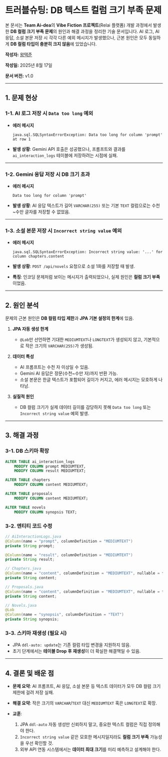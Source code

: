 # 트러블슈팅: DB 텍스트 컬럼 크기 부족 문제

본 문서는 **Team Ai-dea**의 **Vibe Fiction 프로젝트**(Relai 플랫폼) 개발 과정에서 발생한 **DB 컬럼 크기 부족 문제**의 원인과 해결 과정을 정리한 기술 문서입니다.
AI 로그, AI 응답, 소설 본문 저장 시 각각 다른 예외 메시지가 발생했으나, 근본 원인은 모두 동일하게 **DB 컬럼 타입이 충분히 크지 않음**에 있었습니다.

**작성자:** [왕택준](https://github.com/TJK98)

**작성일:** 2025년 8월 17일

**문서 버전:** v1.0

---

## 1. 문제 현상

### 1-1. AI 로그 저장 시 `Data too long` 예외

* **에러 메시지**

  ```text
  java.sql.SQLSyntaxErrorException: Data too long for column 'prompt' at row 1
  ```
* **발생 상황**: Gemini API 호출은 성공했으나, 프롬프트와 결과를 `ai_interaction_logs` 테이블에 저장하려는 시점에 실패.

---

### 1-2. Gemini 응답 저장 시 DB 크기 초과

* **에러 메시지**

  ```text
  Data too long for column 'prompt'
  ```
* **발생 상황**: AI 응답 텍스트가 길어 `VARCHAR(255)` 또는 기본 `TEXT` 컬럼으로는 수천\~수만 글자를 저장할 수 없었음.

---

### 1-3. 소설 본문 저장 시 `Incorrect string value` 예외

* **에러 메시지**

  ```text
  java.sql.SQLSyntaxErrorException: Incorrect string value: '...' for column chapters.content
  ```
* **발생 상황**: `POST /api/novels` 요청으로 소설 1화를 저장할 때 발생.
* **특징**: 인코딩 문제처럼 보이는 메시지가 출력되었으나, 실제 원인은 **컬럼 크기 부족**이었음.

---

## 2. 원인 분석

문제의 근본 원인은 **DB 컬럼 타입 제한**과 **JPA 기본 설정의 한계**에 있음.

1. **JPA 자동 생성 한계**

   * `@Lob`만 선언하면 기대한 `MEDIUMTEXT`나 `LONGTEXT`가 생성되지 않고, 기본적으로 작은 크기의 `VARCHAR(255)`가 생성됨.
2. **데이터 특성**

   * AI 프롬프트는 수천 자 이상일 수 있음.
   * Gemini AI 응답은 장문(수천\~수만 자)까지 반환 가능.
   * 소설 본문은 한글 텍스트가 포함되어 길이가 커지고, 에러 메시지는 모호하게 나타남.
3. **실질적 원인**

   * DB 컬럼 크기가 실제 데이터 길이를 감당하지 못해 `Data too long` 또는 `Incorrect string value` 예외 발생.

---

## 3. 해결 과정

### 3-1. DB 스키마 확장

```sql
ALTER TABLE ai_interaction_logs
    MODIFY COLUMN prompt MEDIUMTEXT,
    MODIFY COLUMN result MEDIUMTEXT;

ALTER TABLE chapters
    MODIFY COLUMN content MEDIUMTEXT;

ALTER TABLE proposals
    MODIFY COLUMN content MEDIUMTEXT;

ALTER TABLE novels
    MODIFY COLUMN synopsis TEXT;
```

### 3-2. 엔티티 코드 수정

```java
// AiInteractionLogs.java
@Column(name = "prompt", columnDefinition = "MEDIUMTEXT")
private String prompt;

@Column(name = "result", columnDefinition = "MEDIUMTEXT")
private String result;

// Chapters.java
@Column(name = "content", columnDefinition = "MEDIUMTEXT", nullable = false)
private String content;

// Proposals.java
@Column(name = "content", columnDefinition = "MEDIUMTEXT", nullable = false)
private String content;

// Novels.java
@Lob
@Column(name = "synopsis", columnDefinition = "TEXT")
private String synopsis;
```

### 3-3. 스키마 재생성 (필요 시)

* JPA `ddl-auto: update`는 기존 컬럼 타입 변경을 지원하지 않음.
* 초기 단계에서는 **테이블 Drop 후 재생성**이 더 확실한 해결책일 수 있음.

---

## 4. 결론 및 배운 점

* **문제 요약**: AI 프롬프트, AI 응답, 소설 본문 등 텍스트 데이터가 모두 DB 컬럼 크기 제한에 걸려 저장 실패.
* **해결 요약**: 작은 크기의 `VARCHAR`/`TEXT` 대신 `MEDIUMTEXT` 혹은 `LONGTEXT`로 확장.
* **교훈**:

  1. JPA `ddl-auto` 자동 생성만 신뢰하지 말고, 중요한 텍스트 컬럼은 직접 정의해야 한다.
  2. `Incorrect string value` 같은 모호한 메시지일지라도 **컬럼 크기 부족** 가능성을 우선 확인할 것.
  3. 외부 API 연동 시스템에서는 **데이터 최대 크기**를 미리 예측하고 설계해야 한다.
